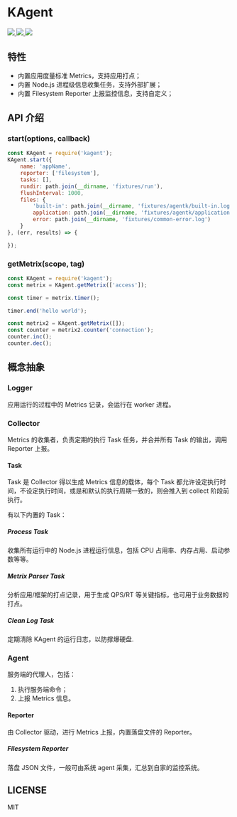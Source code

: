 
<p align=center>
    <h1>KAgent</h1>
    <a href="https://github.com/kaola-fed/kagent">
        <img src="https://img.shields.io/npm/v/kagent.svg?style=for-the-badge"/>
    </a>
    <a href="https://travis-ci.org/kaola-fed/agentk">
        <img src="https://img.shields.io/travis-ci/kaola-fed/kagent.svg?branch=feature_megalo&style=for-the-badge"/>
    </a>
    <a href="https://codecov.io/gh/kaola-fed/kagent">
        <img src="https://img.shields.io/codecov/c/github/kaola-fed/kagent.svg?style=for-the-badge"/>
    </a>
</p>

## 特性
* 内置应用度量标准 Metrics，支持应用打点；
* 内置 Node.js 进程级信息收集任务，支持外部扩展；
* 内置 Filesystem Reporter 上报监控信息，支持自定义；

## API 介绍
### start(options, callback)
```js
const KAgent = require('kagent');
KAgent.start({
    name: 'appName',
    reporter: ['filesystem'],
    tasks: [],
    rundir: path.join(__dirname, 'fixtures/run'),
    flushInterval: 1000,
    files: {
        'built-in': path.join(__dirname, 'fixtures/agentk/built-in.log'),
        application: path.join(__dirname, 'fixtures/agentk/application.log'),
        error: path.join(__dirname, 'fixtures/common-error.log')
    }
}, (err, results) => {

});
```

### getMetrix(scope, tag)
```js
const KAgent = require('kagent');
const metrix = KAgent.getMetrix(['access']);

const timer = metrix.timer();

timer.end('hello world');

const metrix2 = KAgent.getMetrix([]);
const counter = metrix2.counter('connection');
counter.inc();
counter.dec();
```

## 概念抽象
### Logger
应用运行的过程中的 Metrics 记录，会运行在 worker 进程。

### Collector
Metrics 的收集者，负责定期的执行 Task 任务，并合并所有 Task 的输出，调用 Reporter 上报。

#### Task
Task 是 Collector 得以生成 Metrics 信息的载体，每个 Task 都允许设定执行时间，不设定执行时间，或是和默认的执行周期一致的，则会推入到 collect 阶段前执行。

有以下内置的 Task：

##### Process Task
收集所有运行中的 Node.js 进程运行信息，包括 CPU 占用率、内存占用、启动参数等等。

##### Metrix Parser Task
分析应用/框架的打点记录，用于生成 QPS/RT 等关键指标，也可用于业务数据的打点。

##### Clean Log Task
定期清除 KAgent 的运行日志，以防撑爆硬盘.

### Agent
服务端的代理人，包括：

1. 执行服务端命令；
2. 上报 Metrics 信息。

#### Reporter
由 Collector 驱动，进行 Metrics 上报，内置落盘文件的 Reporter。

##### Filesystem Reporter
落盘 JSON 文件，一般可由系统 agent 采集，汇总到自家的监控系统。

## LICENSE
MIT
